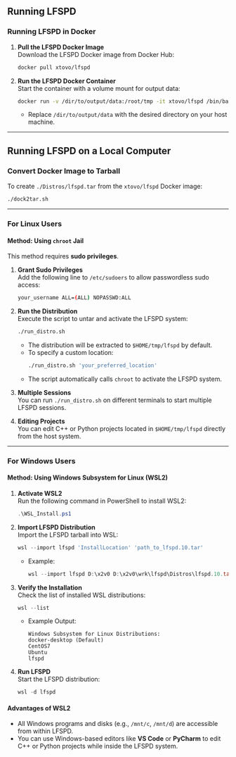 ## Running LFSPD

### **Running LFSPD in Docker**

1. **Pull the LFSPD Docker Image**  
   Download the LFSPD Docker image from Docker Hub:
   ```bash
   docker pull xtovo/lfspd
   ```

2. **Run the LFSPD Docker Container**  
   Start the container with a volume mount for output data:
   ```bash
   docker run -v /dir/to/output/data:/root/tmp -it xtovo/lfspd /bin/bash
   ```
   - Replace `/dir/to/output/data` with the desired directory on your host machine.

---

## Running LFSPD on a Local Computer

### **Convert Docker Image to Tarball**
To create `./Distros/lfspd.tar` from the `xtovo/lfspd` Docker image:
```bash
./dock2tar.sh
```

---

### **For Linux Users**

#### **Method: Using `chroot` Jail**
This method requires **sudo privileges**.

1. **Grant Sudo Privileges**  
   Add the following line to `/etc/sudoers` to allow passwordless sudo access:
   ```bash
   your_username ALL=(ALL) NOPASSWD:ALL
   ```

2. **Run the Distribution**  
   Execute the script to untar and activate the LFSPD system:
   ```bash
   ./run_distro.sh
   ```
   - The distribution will be extracted to `$HOME/tmp/lfspd` by default.
   - To specify a custom location:
     ```bash
     ./run_distro.sh 'your_preferred_location'
     ```
   - The script automatically calls `chroot` to activate the LFSPD system.

3. **Multiple Sessions**  
   You can run `./run_distro.sh` on different terminals to start multiple LFSPD sessions.

4. **Editing Projects**  
   You can edit C++ or Python projects located in `$HOME/tmp/lfspd` directly from the host system.

---

### **For Windows Users**

#### **Method: Using Windows Subsystem for Linux (WSL2)**

1. **Activate WSL2**  
   Run the following command in PowerShell to install WSL2:
   ```powershell
   .\WSL_Install.ps1
   ```

2. **Import LFSPD Distribution**  
   Import the LFSPD tarball into WSL:
   ```powershell
   wsl --import lfspd 'InstallLocation' 'path_to_lfspd.10.tar'
   ```
   - Example:
     ```powershell
     wsl --import lfspd D:\x2v0 D:\x2v0\wrk\lfspd\Distros\lfspd.10.tar
     ```

3. **Verify the Installation**  
   Check the list of installed WSL distributions:
   ```powershell
   wsl --list
   ```
   - Example Output:
     ```
     Windows Subsystem for Linux Distributions:
     docker-desktop (Default)
     CentOS7
     Ubuntu
     lfspd
     ```

4. **Run LFSPD**  
   Start the LFSPD distribution:
   ```powershell
   wsl -d lfspd
   ```

#### **Advantages of WSL2**
- All Windows programs and disks (e.g., `/mnt/c`, `/mnt/d`) are accessible from within LFSPD.
- You can use Windows-based editors like **VS Code** or **PyCharm** to edit C++ or Python projects while inside the LFSPD system.
